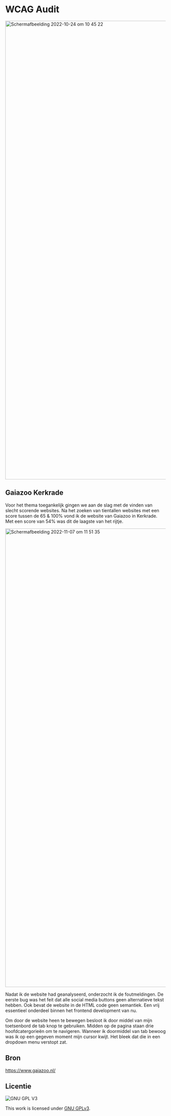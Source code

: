 # WCAG Audit 

<img width="1440" alt="Schermafbeelding 2022-10-24 om 10 45 22" src="https://user-images.githubusercontent.com/89298385/200291802-9b105122-0603-4fbb-9b54-555e7f2964c8.png">

## Gaiazoo Kerkrade

Voor het thema toegankelijk gingen we aan de slag met de vinden van slecht scorende websites. Na het zoeken van tientallen websites met een score tussen de 65 & 100% vond ik de website van Gaiazoo in Kerkrade. Met een score van 54% was dit de laagste van het rijtje. 

<img width="1440" alt="Schermafbeelding 2022-11-07 om 11 51 35" src="https://user-images.githubusercontent.com/89298385/200292684-4da78c8f-599b-4e95-a5f4-c2f227e14d5f.png">


Nadat ik de website had geanalyseerd, onderzocht ik de foutmeldingen.
De eerste bug was het feit dat alle social media buttons geen alternatieve tekst hebben. Ook bevat de website in de HTML code geen semantiek. Een vrij essentieel onderdeel binnen het frontend development van nu. 

Om door de website heen te bewegen besloot ik door middel van mijn toetsenbord de tab knop te gebruiken. Midden op de pagina staan drie hoofdcatergorieën om te navigeren. Wanneer ik doormiddel van tab bewoog was ik op een gegeven moment mijn cursor kwijt. Het bleek dat die in een dropdown menu verstopt zat. 

## Bron
https://www.gaiazoo.nl/


## Licentie

![GNU GPL V3](https://www.gnu.org/graphics/gplv3-127x51.png)

This work is licensed under [GNU GPLv3](./LICENSE).

